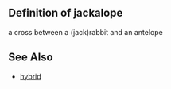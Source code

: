 ## Definition of jackalope

a cross between a (jack)rabbit and an antelope

## See Also

- [hybrid](./hybrid)
